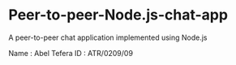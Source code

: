# Peer-to-peer-Node.js-chat-app
A peer-to-peer chat application implemented using Node.js


Name : Abel Tefera ID : ATR/0209/09
